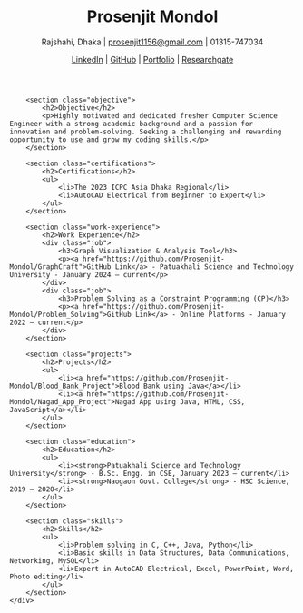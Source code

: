 <!DOCTYPE html>
<html lang="en">
<head>
    <meta charset="UTF-8">
    <meta name="viewport" content="width=device-width, initial-scale=1.0">
    <title>Prosenjit Mondol - Resume</title>
    <link rel="stylesheet" href="styles.css">
</head>
<body>
    <div class="container">
        <header>
            <h1>Prosenjit Mondol</h1>
            <p>Rajshahi, Dhaka | <a href="mailto:prosenjit1156@gmail.com">prosenjit1156@gmail.com</a> | 01315-747034</p>
            <div class="links">
                <a href="https://www.linkedin.com/in/prosenjit-mondol-615342266/">LinkedIn</a> | 
                <a href="https://github.com/Prosenjit-Mondol">GitHub</a> | 
                <a href="https://prosenjit-mondol.github.io/Personal-Portfolio/">Portfolio</a> |
                <a href="https://www.researchgate.net/profile/Prosenjit-Mondol-2">Researchgate</a>
            </div>
        </header>

        <section class="objective">
            <h2>Objective</h2>
            <p>Highly motivated and dedicated fresher Computer Science Engineer with a strong academic background and a passion for innovation and problem-solving. Seeking a challenging and rewarding opportunity to use and grow my coding skills.</p>
        </section>

        <section class="certifications">
            <h2>Certifications</h2>
            <ul>
                <li>The 2023 ICPC Asia Dhaka Regional</li>
                <li>AutoCAD Electrical from Beginner to Expert</li>
            </ul>
        </section>

        <section class="work-experience">
            <h2>Work Experience</h2>
            <div class="job">
                <h3>Graph Visualization & Analysis Tool</h3>
                <p><a href="https://github.com/Prosenjit-Mondol/GraphCraft">GitHub Link</a> - Patuakhali Science and Technology University - January 2024 – current</p>
            </div>
            <div class="job">
                <h3>Problem Solving as a Constraint Programming (CP)</h3>
                <p><a href="https://github.com/Prosenjit-Mondol/Problem_Solving">GitHub Link</a> - Online Platforms - January 2022 – current</p>
            </div>
        </section>

        <section class="projects">
            <h2>Projects</h2>
            <ul>
                <li><a href="https://github.com/Prosenjit-Mondol/Blood_Bank_Project">Blood Bank using Java</a></li>
                <li><a href="https://github.com/Prosenjit-Mondol/Nagad_App_Project">Nagad App using Java, HTML, CSS, JavaScript</a></li>
            </ul>
        </section>

        <section class="education">
            <h2>Education</h2>
            <ul>
                <li><strong>Patuakhali Science and Technology University</strong> - B.Sc. Engg. in CSE, January 2023 – current</li>
                <li><strong>Naogaon Govt. College</strong> - HSC Science, 2019 – 2020</li>
            </ul>
        </section>

        <section class="skills">
            <h2>Skills</h2>
            <ul>
                <li>Problem solving in C, C++, Java, Python</li>
                <li>Basic skills in Data Structures, Data Communications, Networking, MySQL</li>
                <li>Expert in AutoCAD Electrical, Excel, PowerPoint, Word, Photo editing</li>
            </ul>
        </section>
    </div>
</body>
</html>

